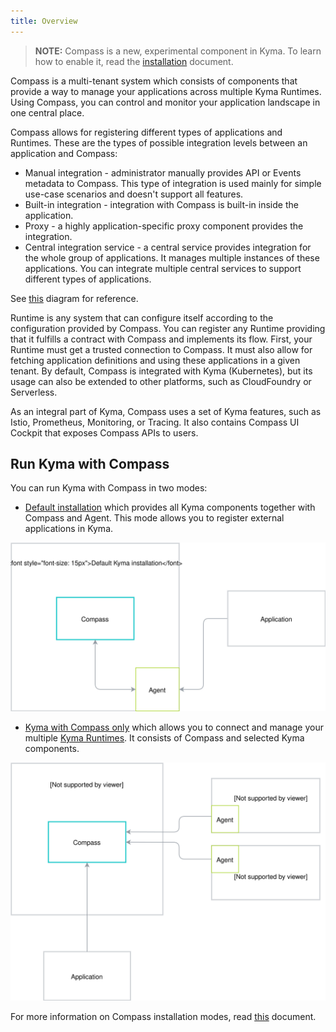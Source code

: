 ```yaml
---
title: Overview
---
```


>**NOTE:** Compass is a new, experimental component in Kyma. To learn how to enable it, read the [installation](#installation-enable-compass-in-kyma) document.

Compass is a multi-tenant system which consists of components that provide a way to manage your applications across multiple Kyma Runtimes. Using Compass, you can control and monitor your application landscape in one central place.

Compass allows for registering different types of applications and Runtimes.
These are the types of possible integration levels between an application and Compass:
- Manual integration - administrator manually provides API or Events metadata to Compass. This type of integration is used mainly for simple use-case scenarios and doesn't support all features.
- Built-in integration - integration with Compass is built-in inside the application.
- Proxy - a highly application-specific proxy component provides the integration.
- Central integration service -  a central service provides integration for the whole group of applications. It manages multiple instances of these applications. You can integrate multiple central services to support different types of applications.

See [this](#architecture-compass-components) diagram for reference.

Runtime is any system that can configure itself according to the configuration provided by Compass. You can register any Runtime providing that it fulfills a contract with Compass and implements its flow. First, your Runtime must get a trusted connection to Compass. It must also allow for fetching application definitions and using these applications in a given tenant. By default, Compass is integrated with Kyma (Kubernetes), but its usage can also be extended to other platforms, such as CloudFoundry or Serverless.

As an integral part of Kyma, Compass uses a set of Kyma features, such as Istio, Prometheus, Monitoring, or Tracing. It also contains Compass UI Cockpit that exposes Compass APIs to users.

## Run Kyma with Compass

You can run Kyma with Compass in two modes:

- [Default installation](#installation-enable-compass-in-kyma-default-installation) which provides all Kyma components together with Compass and Agent. This mode allows you to register external applications in Kyma.

![Kyma mode2](./assets/kyma-mode2.svg)

- [Kyma with Compass only](#installation-enable-compass-in-kyma-kyma-with-compass-only) which allows you to connect and manage your multiple [Kyma Runtimes](#installation-enable-compass-in-kyma-kyma-as-a-runtime). It consists of Compass and selected Kyma components.

![Kyma mode1](./assets/kyma-mode1.svg)

For more information on Compass installation modes, read [this](#installation-enable-compass-in-kyma) document.

